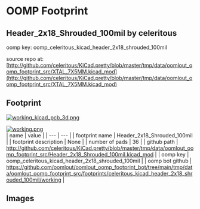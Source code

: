 # OOMP Footprint  
## Header_2x18_Shrouded_100mil  by celeritous  
  
oomp key: oomp_celeritous_kicad_header_2x18_shrouded_100mil  
  
source repo at: [http://github.com/celeritous/KiCad.pretty/blob/master/tmp/data/oomlout_oomp_footprint_src/XTAL_7X5MM.kicad_mod](http://github.com/celeritous/KiCad.pretty/blob/master/tmp/data/oomlout_oomp_footprint_src/XTAL_7X5MM.kicad_mod)  
## Footprint  
  
[![working_kicad_pcb_3d.png](working_kicad_pcb_3d_600.png)](working_kicad_pcb_3d.png)  
  
[![working.png](working_600.png)](working.png)  
| name | value | 
| --- | --- | 
| footprint name | Header_2x18_Shrouded_100mil | 
| footprint description | None | 
| number of pads | 36 | 
| github path | http://github.com/celeritous/KiCad.pretty/blob/master/tmp/data/oomlout_oomp_footprint_src/Header_2x18_Shrouded_100mil.kicad_mod | 
| oomp key | oomp_celeritous_kicad_header_2x18_shrouded_100mil | 
| oomp bot github | https://github.com/oomlout/oomlout_oomp_footprint_bot/tree/main/tmp/data/oomlout_oomp_footprint_src/footprints/celeritous_kicad_header_2x18_shrouded_100mil/working | 
## Images  
